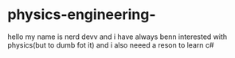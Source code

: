 # physics-engineering-
hello my name is nerd devv and i have always benn interested with physics(but to dumb fot it) and i also neeed a reson to learn c#
